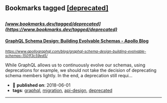 ## Bookmarks tagged [[deprecated]](https://www.bookmarks.dev/search?q=[deprecated])

_<sup><sup>[www.bookmarks.dev/tagged/deprecated](https://www.bookmarks.dev/tagged/deprecated)</sup></sup>_
---
#### [GraphQL Schema Design: Building Evolvable Schemas - Apollo Blog](https://www.apollographql.com/blog/graphql-schema-design-building-evolvable-schemas-1501f3c59ed5/)
_<sup>https://www.apollographql.com/blog/graphql-schema-design-building-evolvable-schemas-1501f3c59ed5/</sup>_

While GraphQL allows us to continuously evolve our schemas, using deprecations for example, we should not take the decision of deprecating schema members lightly. In the end, a deprecation still requi...
* :calendar: **published on**: 2018-06-01
* **tags**: [graphql](../tagged/graphql.md), [migration](../tagged/migration.md), [api-design](../tagged/api-design.md), [deprecated](../tagged/deprecated.md)
---
